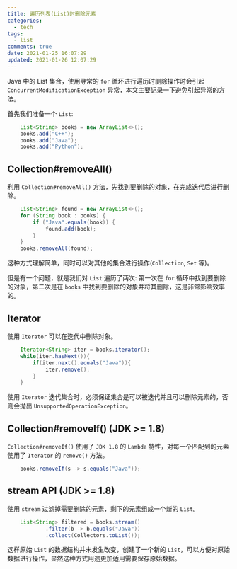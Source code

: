 ```yaml
---
title: 遍历列表(List)时删除元素
categories:
  - tech
tags:
  - list
comments: true
date: 2021-01-25 16:07:29
updated: 2021-01-26 12:07:29
---
```


Java 中的 List 集合，使用寻常的 `for` 循环进行遍历时删除操作时会引起 `ConcurrentModificationException` 异常，本文主要记录一下避免引起异常的方法。

首先我们准备一个 `List`:

```java
    List<String> books = new ArrayList<>();
    books.add("C++");
    books.add("Java");
    books.add("Python");
```

## Collection#removeAll()

利用 `Collection#removeAll()` 方法，先找到要删除的对象，在完成迭代后进行删除。

```java
    List<String> found = new ArrayList<>();
    for (String book : books) {
        if ("Java".equals(book)) {
            found.add(book);
        }
    }
    books.removeAll(found);
```

这种方式理解简单，同时可以对其他的集合进行操作(`Collection`, `Set` 等)。

但是有一个问题，就是我们对 `List` 遍历了两次: 第一次在 `for` 循环中找到要删除的对象，第二次是在 `books` 中找到要删除的对象并将其删除，这是非常影响效率的。

## Iterator

使用 `Iterator` 可以在迭代中删除对象。

```java
    Iterator<String> iter = books.iterator();
    while(iter.hasNext()){
        if(iter.next().equals("Java")){
            iter.remove();
        }
    }
```

使用 `Iterator` 迭代集合时，必须保证集合是可以被迭代并且可以删除元素的，否则会抛出 `UnsupportedOperationException`。

## Collection#removeIf() (JDK >= 1.8)

`Collection#removeIf()` 使用了 `JDK 1.8` 的 `Lambda` 特性，对每一个匹配到的元素使用了 `Iterator` 的 `remove()` 方法。

```java
    books.removeIf(s -> s.equals("Java"));
```

## stream API (JDK >= 1.8)

使用 `stream` 过滤掉需要删除的元素，剩下的元素组成一个新的 `List`。

```java
    List<String> filtered = books.stream()
            .filter(b -> b.equals("Java"))
            .collect(Collectors.toList());
```

这样原始 `List` 的数据结构并未发生改变，创建了一个新的 `List`，可以方便对原始数据进行操作，显然这种方式用途更加适用需要保存原始数据。